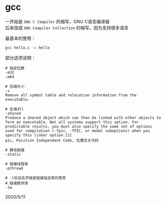 # gcc

一开始是 `GNU C Compiler` 的缩写，GNU C语言编译器  
后来改成 `GNU Compiler Collection` 的缩写，因为支持很多语言  


最基本的使用：  
```bash
gcc hello.c -o hello
```

部分选项说明：  
```
# 指定位数
-m32
-m64

# 压缩大小
-s
Remove all symbol table and relocation information from the executable.

# 生成dll
-shared
Produce a shared object which can then be linked with other objects to form an executable. Not all systems support this option. For predictable results, you must also specify the same set of options used for compilation (-fpic, -fPIC, or model suboptions) when you specify this linker option.[1]
pic, Position Independent Code, 位置无关代码

# 静态链接
-static

# 链接线程库
-pthread

# -l后加名字就是链接指定库的意思
# 链接数学库
-lm
```

2020/5/11  
